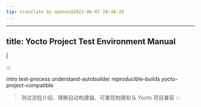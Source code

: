 ```yaml
---
tip: translate by openai@2023-06-07 20:48:20
...
```

---
title: Yocto Project Test Environment Manual
--------------------------------------------

|

:::

intro test-process understand-autobuilder reproducible-builds yocto-project-compatible

> 测试流程介绍、理解自动构建器、可重现构建和与 Yocto 项目兼容
> :::
